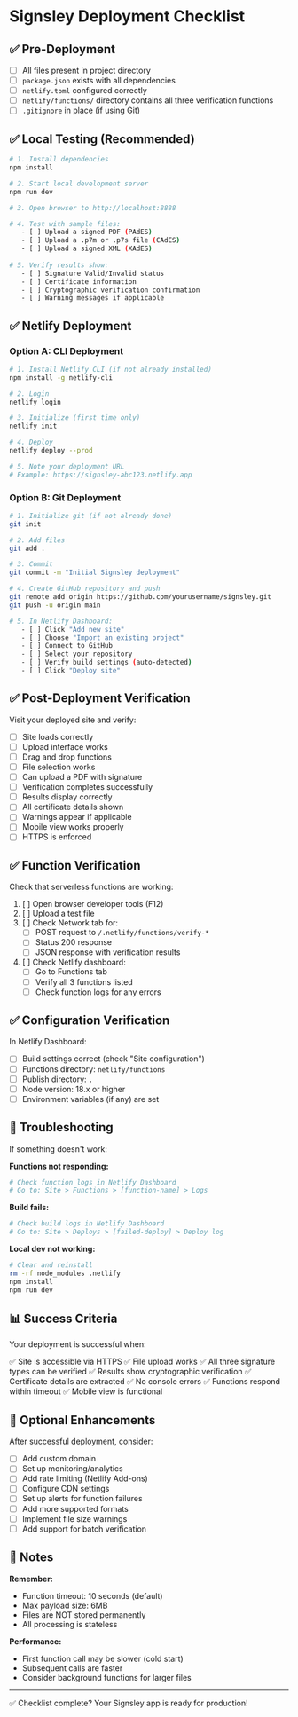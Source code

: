 # Signsley Deployment Checklist

## ✅ Pre-Deployment

- [ ] All files present in project directory
- [ ] `package.json` exists with all dependencies
- [ ] `netlify.toml` configured correctly
- [ ] `netlify/functions/` directory contains all three verification functions
- [ ] `.gitignore` in place (if using Git)

## ✅ Local Testing (Recommended)

```bash
# 1. Install dependencies
npm install

# 2. Start local development server
npm run dev

# 3. Open browser to http://localhost:8888

# 4. Test with sample files:
   - [ ] Upload a signed PDF (PAdES)
   - [ ] Upload a .p7m or .p7s file (CAdES)
   - [ ] Upload a signed XML (XAdES)
   
# 5. Verify results show:
   - [ ] Signature Valid/Invalid status
   - [ ] Certificate information
   - [ ] Cryptographic verification confirmation
   - [ ] Warning messages if applicable
```

## ✅ Netlify Deployment

### Option A: CLI Deployment

```bash
# 1. Install Netlify CLI (if not already installed)
npm install -g netlify-cli

# 2. Login
netlify login

# 3. Initialize (first time only)
netlify init

# 4. Deploy
netlify deploy --prod

# 5. Note your deployment URL
# Example: https://signsley-abc123.netlify.app
```

### Option B: Git Deployment

```bash
# 1. Initialize git (if not already done)
git init

# 2. Add files
git add .

# 3. Commit
git commit -m "Initial Signsley deployment"

# 4. Create GitHub repository and push
git remote add origin https://github.com/yourusername/signsley.git
git push -u origin main

# 5. In Netlify Dashboard:
   - [ ] Click "Add new site"
   - [ ] Choose "Import an existing project"
   - [ ] Connect to GitHub
   - [ ] Select your repository
   - [ ] Verify build settings (auto-detected)
   - [ ] Click "Deploy site"
```

## ✅ Post-Deployment Verification

Visit your deployed site and verify:

- [ ] Site loads correctly
- [ ] Upload interface works
- [ ] Drag and drop functions
- [ ] File selection works
- [ ] Can upload a PDF with signature
- [ ] Verification completes successfully
- [ ] Results display correctly
- [ ] All certificate details shown
- [ ] Warnings appear if applicable
- [ ] Mobile view works properly
- [ ] HTTPS is enforced

## ✅ Function Verification

Check that serverless functions are working:

1. [ ] Open browser developer tools (F12)
2. [ ] Upload a test file
3. [ ] Check Network tab for:
   - [ ] POST request to `/.netlify/functions/verify-*`
   - [ ] Status 200 response
   - [ ] JSON response with verification results
4. [ ] Check Netlify dashboard:
   - [ ] Go to Functions tab
   - [ ] Verify all 3 functions listed
   - [ ] Check function logs for any errors

## ✅ Configuration Verification

In Netlify Dashboard:

- [ ] Build settings correct (check "Site configuration")
- [ ] Functions directory: `netlify/functions`
- [ ] Publish directory: `.`
- [ ] Node version: 18.x or higher
- [ ] Environment variables (if any) are set

## 🔧 Troubleshooting

If something doesn't work:

**Functions not responding:**
```bash
# Check function logs in Netlify Dashboard
# Go to: Site > Functions > [function-name] > Logs
```

**Build fails:**
```bash
# Check build logs in Netlify Dashboard
# Go to: Site > Deploys > [failed-deploy] > Deploy log
```

**Local dev not working:**
```bash
# Clear and reinstall
rm -rf node_modules .netlify
npm install
npm run dev
```

## 📊 Success Criteria

Your deployment is successful when:

✅ Site is accessible via HTTPS
✅ File upload works
✅ All three signature types can be verified
✅ Results show cryptographic verification
✅ Certificate details are extracted
✅ No console errors
✅ Functions respond within timeout
✅ Mobile view is functional

## 🎯 Optional Enhancements

After successful deployment, consider:

- [ ] Add custom domain
- [ ] Set up monitoring/analytics
- [ ] Add rate limiting (Netlify Add-ons)
- [ ] Configure CDN settings
- [ ] Set up alerts for function failures
- [ ] Add more supported formats
- [ ] Implement file size warnings
- [ ] Add support for batch verification

## 📝 Notes

**Remember:**
- Function timeout: 10 seconds (default)
- Max payload size: 6MB
- Files are NOT stored permanently
- All processing is stateless

**Performance:**
- First function call may be slower (cold start)
- Subsequent calls are faster
- Consider background functions for larger files

---

✅ Checklist complete? Your Signsley app is ready for production!
